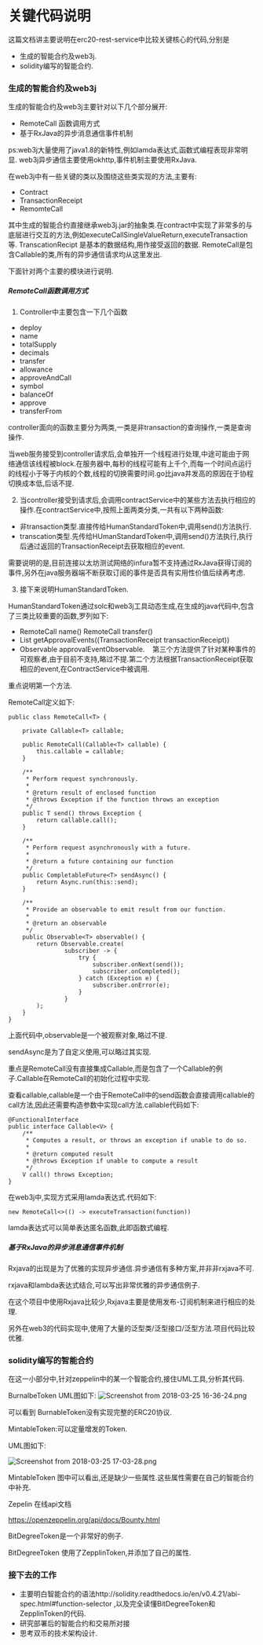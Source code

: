 # 关键代码说明

这篇文档讲主要说明在erc20-rest-service中比较关键核心的代码,分别是
- 生成的智能合约及web3j.
- solidity编写的智能合约.

### 生成的智能合约及web3j
生成的智能合约及web3j主要针对以下几个部分展开:
- RemoteCall 函数调用方式
- 基于RxJava的异步消息通信事件机制

ps:web3j大量使用了java1.8的新特性,例如lamda表达式,函数式编程表现非常明显.
web3j异步通信主要使用okhttp,事件机制主要使用RxJava.


在web3j中有一些关键的类以及围绕这些类实现的方法,主要有:
- Contract
- TransactionReceipt
- RemomteCall

其中生成的智能合约直接继承web3j.jar的抽象类.在contract中实现了非常多的与底层进行交互的方法,例如executeCallSingleValueReturn,executeTransaction等.
TranscationRecipt 是基本的数据结构,用作接受返回的数据.
RemoteCall是包含Callable的类,所有的异步通信请求均从这里发出.

下面针对两个主要的模块进行说明.

##### RemoteCall函数调用方式

1. Controller中主要包含一下几个函数
- deploy
- name
- totalSupply
- decimals
- transfer
- allowance
- approveAndCall
- symbol
- balanceOf
- approve
- transferFrom

controller面向的函数主要分为两类,一类是非transaction的查询操作,一类是查询操作.

当web服务接受到controller请求后,会单独开一个线程进行处理,中途可能由于网络通信该线程被block.在服务器中,每秒的线程可能有上千个,而每一个时间点运行的线程小于等于内核的个数,线程的切换需要时间.go比java并发高的原因在于协程切换成本低,后话不提.

2. 当controller接受到请求后,会调用contractService中的某些方法去执行相应的操作.在contractService中,按照上面两类分类,一共有以下两种函数:
- 非transaction类型.直接传给HumanStandardToken中,调用send()方法执行.
- transcation类型.先传给HUmanStandardToken中,调用send()方法执行,执行后通过返回的TransactionReceipt去获取相应的event.

需要说明的是,目前连接以太坊测试网络的infura暂不支持通过RxJava获得订阅的事件,另外在java服务器端不断获取订阅的事件是否具有实用性价值后续再考虑.

3. 接下来说明HumanStandardToken.

HumanStandardToken通过solc和web3j工具动态生成,在生成的java代码中,包含了三类比较重要的函数,罗列如下:
- RemoteCall<String> name()  RemoteCall<TransactionReceipt> transfer()
- List<ApprovalEventResponse> getApprovalEvents((TransactionReceipt transactionReceipt))
- Observable<ApprovalEventResponse> approvalEventObservable.
  
  第三个方法提供了针对某种事件的可观察者,由于目前不支持,略过不提.第二个方法根据TransactionReceipt获取相应的event,在ContractService中被调用.

重点说明第一个方法.

RemoteCall定义如下:
```
public class RemoteCall<T> {

    private Callable<T> callable;

    public RemoteCall(Callable<T> callable) {
        this.callable = callable;
    }

    /**
     * Perform request synchronously.
     *
     * @return result of enclosed function
     * @throws Exception if the function throws an exception
     */
    public T send() throws Exception {
        return callable.call();
    }

    /**
     * Perform request asynchronously with a future.
     *
     * @return a future containing our function
     */
    public CompletableFuture<T> sendAsync() {
        return Async.run(this::send);
    }

    /**
     * Provide an observable to emit result from our function.
     *
     * @return an observable
     */
    public Observable<T> observable() {
        return Observable.create(
                subscriber -> {
                    try {
                        subscriber.onNext(send());
                        subscriber.onCompleted();
                    } catch (Exception e) {
                        subscriber.onError(e);
                    }
                }
        );
    }
}
```
上面代码中,observable是一个被观察对象,略过不提.

sendAsync是为了自定义使用,可以略过其实现.

重点是RemoteCall没有直接集成Callable,而是包含了一个Callable的例子.Callable在RemoteCall的初始化过程中实现.

查看callable,callable是一个由于RemoteCall中的send函数会直接调用callable的call方法,因此还需要构造参数中实现call方法.callable代码如下:
```
@FunctionalInterface
public interface Callable<V> {
    /**
     * Computes a result, or throws an exception if unable to do so.
     *
     * @return computed result
     * @throws Exception if unable to compute a result
     */
    V call() throws Exception;
}
```

在web3j中,实现方式采用lamda表达式.代码如下:
```
new RemoteCall<>(() -> executeTransaction(function))
```
lamda表达式可以简单表达匿名函数,此即函数式编程.


##### 基于RxJava的异步消息通信事件机制

Rxjava的出现是为了优雅的实现异步通信.异步通信有多种方案,并非非rxjava不可.

rxjava和lambda表达式结合,可以写出非常优雅的异步通信例子.

在这个项目中使用Rxjava比较少,Rxjava主要是使用发布-订阅机制来进行相应的处理.

另外在web3的代码实现中,使用了大量的泛型类/泛型接口/泛型方法.项目代码比较优雅.

### solidity编写的智能合约

在这一小部分中,针对zeppelin中的某一个智能合约,接住UML工具,分析其代码.



BurnalbeToken UML图如下:
![Screenshot from 2018-03-25 16-36-24.png](https://upload-images.jianshu.io/upload_images/6907217-7385c0b3a8ab12ed.png?imageMogr2/auto-orient/strip%7CimageView2/2/w/1240)


可以看到 BurnableToken没有实现完整的ERC20协议.


MintableToken:可以定量增发的Token.

UML图如下:

![Screenshot from 2018-03-25 17-03-28.png](https://upload-images.jianshu.io/upload_images/6907217-a5caa7e5957305dc.png?imageMogr2/auto-orient/strip%7CimageView2/2/w/1240)


MintableToken 图中可以看出,还是缺少一些属性.这些属性需要在自己的智能合约中补充.

Zepelin 在线api文档

https://openzeppelin.org/api/docs/Bounty.html


BitDegreeToken是一个非常好的例子.

BitDegreeToken 使用了ZepplinToken,并添加了自己的属性.




### 接下去的工作

- 主要明白智能合约的语法http://solidity.readthedocs.io/en/v0.4.21/abi-spec.html#function-selector ,以及完全读懂BitDegreeToken和ZepplinToken的代码.
- 研究部署后的智能合约和交易所对接
- 思考双币的技术架构设计.
